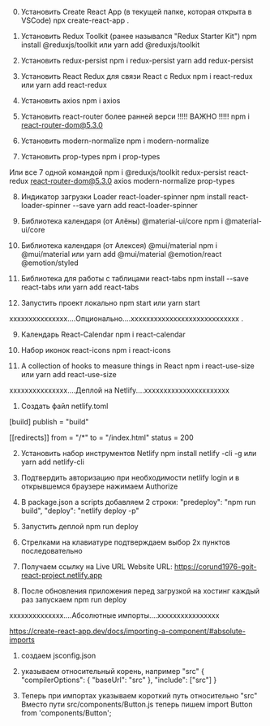 0. Установить Create React App (в текущей папке, которая открыта в VSCode)
   npx create-react-app .

1. Установить Redux Toolkit (ранее назывался "Redux Starter Kit")
   npm install @reduxjs/toolkit или
   yarn add @reduxjs/toolkit

2. Установить redux-persist
   npm i redux-persist
   yarn add redux-persist

3. Установить React Redux для связи React с Redux
   npm i react-redux или
   yarn add react-redux

4. Установить axios
   npm i axios

5. Установить react-router более ранней верси !!!!! ВАЖНО !!!!!
   npm i react-router-dom@5.3.0

6. Установить modern-normalize
   npm i modern-normalize

7. Установить prop-types
   npm i prop-types

Или все 7 одной командой
npm i @reduxjs/toolkit redux-persist react-redux react-router-dom@5.3.0 axios modern-normalize prop-types

8. Индикатор загрузки Loader react-loader-spinner
   npm install react-loader-spinner --save
   yarn add react-loader-spinner

9. Библиотека календаря (от Алёны) @material-ui/core
   npm i @material-ui/core

10. Библиотека календаря (от Алексея) @mui/material
    npm i @mui/material или
    yarn add @mui/material @emotion/react @emotion/styled

11. Библиотека для работы с таблицами react-tabs
    npm install --save react-tabs или
    yarn add react-tabs

12. Запустить проект локально
    npm start или
    yarn start

xxxxxxxxxxxxxxx....Опционально....xxxxxxxxxxxxxxxxxxxxxxxxxxxx
.

9. Календарь React-Calendar
   npm i react-calendar

10. Набор иконок react-icons
    npm i react-icons

11. A collection of hooks to measure things in React
    npm i react-use-size или
    yarn add react-use-size

xxxxxxxxxxxxxxx....Деплой на Netlify....хххххххххххххххххххххх

1. Создать файл netlify.toml

[build]
publish = "build"

[[redirects]]
from = "/\*"
to = "/index.html"
status = 200

2. Установить набор инструментов Netlify
   npm install netlify -cli -g или
   yarn add netlify-cli

3. Подтвердить авторизацию при необходимости
   netlify login
   и в открывшемся браузере нажимаем Authorize

4. В package.json а scripts добавляем 2 строки:
   "predeploy": "npm run build",
   "deploy": "netlify deploy -p"

5. Запустить деплой
   npm run deploy

6. Стрелками на клавиатуре подтверждаем выбор
   2х пунктов последовательно

7. Получаем ссылку на Live URL
   Website URL: https://corund1976-goit-react-project.netlify.app

8. После обновления приложения перед загрузкой на хостинг
   каждый раз запускаем
   npm run deploy

хххххххххххххх....Абсолютные импорты....хххххххххххххххх

https://create-react-app.dev/docs/importing-a-component/#absolute-imports

1. создаем jsconfig.json

2. указываем относительный корень, например "src"
   {
   "compilerOptions": {
   "baseUrl": "src"
   },
   "include": ["src"]
   }

3. Теперь при импортах указываем короткий путь относительно "src"
   Вместо пути src/components/Button.js теперь пишем
   import Button from 'components/Button';
